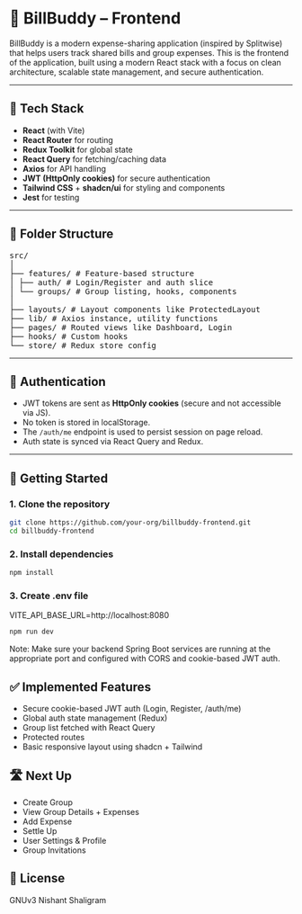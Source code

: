 # 💸 BillBuddy – Frontend

BillBuddy is a modern expense-sharing application (inspired by Splitwise) that helps users track shared bills and group expenses. This is the frontend of the application, built using a modern React stack with a focus on clean architecture, scalable state management, and secure authentication.

---

## 🧱 Tech Stack

- **React** (with Vite)
- **React Router** for routing
- **Redux Toolkit** for global state
- **React Query** for fetching/caching data
- **Axios** for API handling
- **JWT (HttpOnly cookies)** for secure authentication
- **Tailwind CSS** + **shadcn/ui** for styling and components
- **Jest** for testing

---

## 📁 Folder Structure

<pre>
src/
│
├── features/ # Feature-based structure
│ ├── auth/ # Login/Register and auth slice
│ └── groups/ # Group listing, hooks, components
│
├── layouts/ # Layout components like ProtectedLayout
├── lib/ # Axios instance, utility functions
├── pages/ # Routed views like Dashboard, Login
├── hooks/ # Custom hooks
└── store/ # Redux store config
</pre>

---

## 🔐 Authentication

- JWT tokens are sent as **HttpOnly cookies** (secure and not accessible via JS).
- No token is stored in localStorage.
- The `/auth/me` endpoint is used to persist session on page reload.
- Auth state is synced via React Query and Redux.

---

## 🚀 Getting Started

### 1. Clone the repository

```bash
git clone https://github.com/your-org/billbuddy-frontend.git
cd billbuddy-frontend
```

### 2. Install dependencies

```bash
npm install
```

### 3. Create .env file

VITE_API_BASE_URL=http://localhost:8080

```bash
npm run dev
```

Note: Make sure your backend Spring Boot services are running at the appropriate port and configured with CORS and cookie-based JWT auth.

## ✅ Implemented Features
- Secure cookie-based JWT auth (Login, Register, /auth/me)
- Global auth state management (Redux)
- Group list fetched with React Query
- Protected routes
- Basic responsive layout using shadcn + Tailwind

## 🛣️ Next Up
- Create Group
- View Group Details + Expenses
- Add Expense
- Settle Up
- User Settings & Profile
- Group Invitations

## 📄 License
GNUv3 Nishant Shaligram